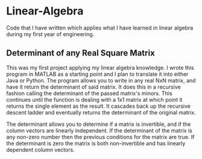 # Linear-Algebra
Code that I have written which applies what I have learned in linear algebra during my first year of engineering.

## Determinant of any Real Square Matrix
This was my first project applying my linear algebra knowledge. I wrote this program in MATLAB as a starting point and I plan to translate it into either Java or Python. The program allows you to write in any real NxN matrix, and have it return the determinant of said matrix.
It does this in a recursive fashion calling the determinant of the passed matrix's minors. This continues until the function is dealing with a 1x1 matrix at which point it returns the single element as the result. It cascades back up the recursive descent ladder and eventually returns the determinant of the original matrix. 

The determinant allows you to determine if a matrix is invertible, and if the column vectors are linearly independent. If the determinant of the matrix is any non-zero number then the previous conditions for the matrix are true. If the determinant is zero the matrix is both non-invertible and has linearly dependent column vectors.
